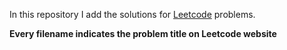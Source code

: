 In this repository I add the solutions for [Leetcode](https://www.leetcode.com) problems.

**Every filename indicates the problem title on Leetcode website**